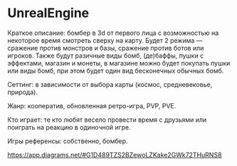 # UnrealEngine

Краткое описание: бомбер в 3d от первого лица с возможностью на некоторое время смотреть сверху на карту. Будет 2 режима — сражение против монстров и базы, сражение против ботов или игроков. Также будут разичные виды бомб, (де)баффы, пушки с эффектами, магазин и монеты, в магазине можно будет покупать пушки или виды бомб, при этом будет один вид бесконечных обычных бомб.

Сеттинг: в зависимости от выбора карты (космос, средневековье, природа).

Жанр: кооператив, обновленная ретро-игра, PVP, PVE.

Кто играет: те кто любят весело провести время с друзьями или поиграть на реакцию в одиночной игре.

Игры референсы: собственно, бомбер.


https://app.diagrams.net/#G1D489TZS2BZewoLZKake2GWk72THuRNS8
